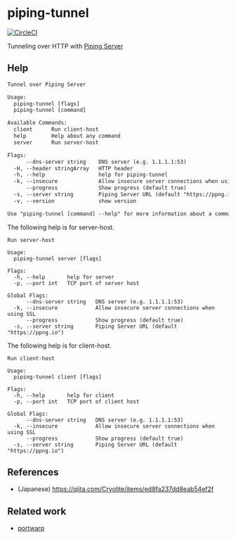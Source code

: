 # piping-tunnel
[![CircleCI](https://circleci.com/gh/nwtgck/go-piping-tunnel.svg?style=shield)](https://app.circleci.com/pipelines/github/nwtgck/go-piping-tunnel)

Tunneling over HTTP with [Piping Server](https://github.com/nwtgck/piping-server) 

## Help

```txt
Tunnel over Piping Server

Usage:
  piping-tunnel [flags]
  piping-tunnel [command]

Available Commands:
  client      Run client-host
  help        Help about any command
  server      Run server-host

Flags:
      --dns-server string    DNS server (e.g. 1.1.1.1:53)
  -H, --header stringArray   HTTP header
  -h, --help                 help for piping-tunnel
  -k, --insecure             Allow insecure server connections when using SSL
      --progress             Show progress (default true)
  -s, --server string        Piping Server URL (default "https://ppng.io")
  -v, --version              show version

Use "piping-tunnel [command] --help" for more information about a command.
```

The following help is for server-host.
```
Run server-host

Usage:
  piping-tunnel server [flags]

Flags:
  -h, --help       help for server
  -p, --port int   TCP port of server host

Global Flags:
      --dns-server string   DNS server (e.g. 1.1.1.1:53)
  -k, --insecure            Allow insecure server connections when using SSL
      --progress            Show progress (default true)
  -s, --server string       Piping Server URL (default "https://ppng.io")
```

The following help is for client-host.
```
Run client-host

Usage:
  piping-tunnel client [flags]

Flags:
  -h, --help       help for client
  -p, --port int   TCP port of client host

Global Flags:
      --dns-server string   DNS server (e.g. 1.1.1.1:53)
  -k, --insecure            Allow insecure server connections when using SSL
      --progress            Show progress (default true)
  -s, --server string       Piping Server URL (default "https://ppng.io")
```

## References
- (Japanese) <https://qiita.com/Cryolite/items/ed8fa237dd8eab54ef2f>

## Related work
- [portwarp](https://github.com/essa/portwarp)
